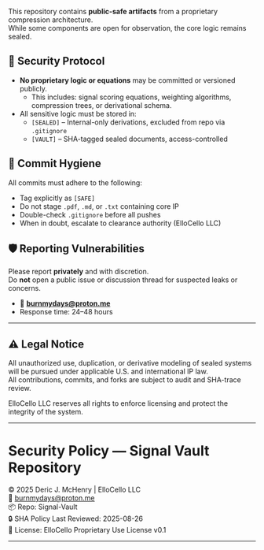 
This repository contains **public-safe artifacts** from a proprietary compression architecture.  
While some components are open for observation, the core logic remains sealed.

## 🔐 Security Protocol

- **No proprietary logic or equations** may be committed or versioned publicly.
  - This includes: signal scoring equations, weighting algorithms, compression trees, or derivational schema.
- All sensitive logic must be stored in:
  - `[SEALED]` – Internal-only derivations, excluded from repo via `.gitignore`
  - `[VAULT]` – SHA-tagged sealed documents, access-controlled

## 🧬 Commit Hygiene

All commits must adhere to the following:

- Tag explicitly as `[SAFE]`  
- Do not stage `.pdf`, `.md`, or `.txt` containing core IP
- Double-check `.gitignore` before all pushes
- When in doubt, escalate to clearance authority (ElloCello LLC)

## 🛡️ Reporting Vulnerabilities

Please report **privately** and with discretion.  
Do **not** open a public issue or discussion thread for suspected leaks or concerns.

- 📧 **burnmydays@proton.me**
- Response time: 24–48 hours

---

## ⚠️ Legal Notice

All unauthorized use, duplication, or derivative modeling of sealed systems will be pursued under applicable U.S. and international IP law.  
All contributions, commits, and forks are subject to audit and SHA-trace review.

ElloCello LLC reserves all rights to enforce licensing and protect the integrity of the system.

----
# Security Policy — Signal Vault Repository

© 2025 Deric J. McHenry | ElloCello LLC  
📧 burnmydays@proton.me  
📦 Repo: Signal-Vault  
🔒 SHA Policy Last Reviewed: 2025-08-26  
📜 License: ElloCello Proprietary Use License v0.1

---

